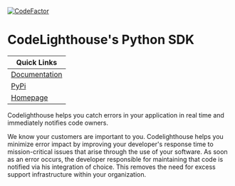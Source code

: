 [![CodeFactor](https://www.codefactor.io/repository/github/codelighthouse/sdk-python/badge)](https://www.codefactor.io/repository/github/codelighthouse/sdk-python)

# CodeLighthouse's Python SDK

Quick Links |
--- |
[Documentation](https://docs.codelighthouse.io/docs/sdk-python) |
[PyPi](https://pypi.org/project/CodeLighthouse/) |
[Homepage](https://codelighthouse.io) |

Codelighthouse helps you catch errors in your application in real time and immediately notifies code owners.

We know your customers are important to you.  Codelighthouse helps you minimize error impact by improving your developer's
response time to mission-critical issues that arise through the use of your software.  As soon as an error occurs, the
developer responsible for maintaining that code is notified via his integration of choice.  This removes the need for 
excess support infrastructure within your organization.

